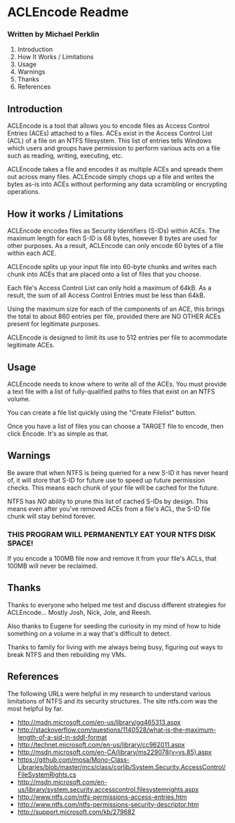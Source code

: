 # ACLEncode Readme

### Written by Michael Perklin

  1. Introduction
  2. How It Works / Limitations
  3. Usage
  4. Warnings
  5. Thanks
  6. References

## Introduction
ACLEncode is a tool that allows you to encode files as Access Control Entries (ACEs) attached to a files. ACEs exist in the Access Control List (ACL) of a file on an NTFS filesystem. This list of entries tells Windows which users and groups have permission to perform various acts on a file such as reading,
writing, executing, etc.

ACLEncode takes a file and encodes it as multiple ACEs and spreads them out across many files. ACLEncode simply chops up a file and writes the bytes as-is into ACEs without performing any data scrambling or encrypting operations.

## How it works / Limitations
ACLEncode encodes files as Security Identifiers (S-IDs) within ACEs. The maximum length for each S-ID is 68 bytes, however 8 bytes are used for other purposes. As a result, ACLEncode can only encode 60 bytes of a file
within each ACE.

ACLEncode splits up your input file into 60-byte chunks and writes each chunk into ACEs that are placed onto a list of files that you choose.

Each file's Access Control List can only hold a maximum of 64kB. As a result, the sum of all Access Control Entries must be less than 64kB.

Using the maximum size for each of the components of an ACE, this brings the total to about 860 entries per file, provided there are NO OTHER ACEs present for legitimate purposes.

ACLEncode is designed to limit its use to 512 entries per file to acommodate legitimate ACEs.

## Usage
ACLEncode needs to know where to write all of the ACEs. You must provide a text file with a list of fully-qualified paths to files that exist on an NTFS volume.

You can create a file list quickly using the "Create Filelist" button.

Once you have a list of files you can choose a TARGET file to encode, then click Encode. It's as simple as that.

## Warnings
Be aware that when NTFS is being queried for a new S-ID it has never heard of, it will store that S-ID for future use to speed up future permission checks. This means each chunk of your file will be cached for the future.

NTFS has *NO* ability to prune this list of cached S-IDs by design. This means even after you've removed ACEs from a file's ACL, the S-ID file chunk will stay behind forever.

### THIS PROGRAM WILL PERMANENTLY EAT YOUR NTFS DISK SPACE!
If you encode a 100MB file now and remove it from your file's ACLs, that 100MB will never be reclaimed.

## Thanks
Thanks to everyone who helped me test and discuss different strategies for ACLEncode... Mostly Josh, Nick, Jole, and Reesh.

Also thanks to Eugene for seeding the curiosity in my mind of how to hide something on a volume in a way that's difficult to detect.

Thanks to family for living with me always being busy, figuring out ways to break NTFS and then rebuilding my VMs.

## References
The following URLs were helpful in my research to understand various
limitations of NTFS and its security structures. The site ntfs.com was
the most helpful by far.

  - http://msdn.microsoft.com/en-us/library/gg465313.aspx  
  - http://stackoverflow.com/questions/1140528/what-is-the-maximum-length-of-a-sid-in-sddl-format  
  - http://technet.microsoft.com/en-us/library/cc962011.aspx  
  - http://msdn.microsoft.com/en-CA/library/ms229078(v=vs.85).aspx  
  - https://github.com/mosa/Mono-Class-Libraries/blob/master/mcs/class/corlib/System.Security.AccessControl/FileSystemRights.cs  
  - http://msdn.microsoft.com/en-us/library/system.security.accesscontrol.filesystemrights.aspx  
  - http://www.ntfs.com/ntfs-permissions-access-entries.htm  
  - http://www.ntfs.com/ntfs-permissions-security-descriptor.htm  
  - http://support.microsoft.com/kb/279682  

